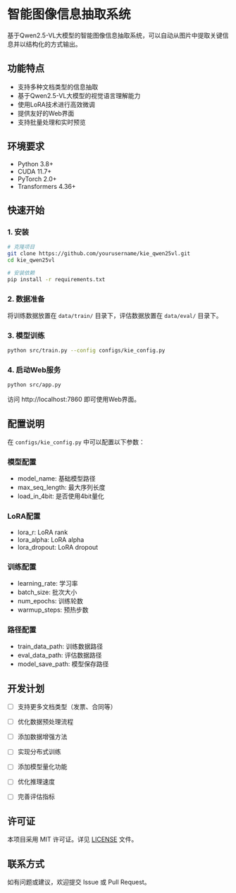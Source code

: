 # 智能图像信息抽取系统

基于Qwen2.5-VL大模型的智能图像信息抽取系统，可以自动从图片中提取关键信息并以结构化的方式输出。

## 功能特点

- 支持多种文档类型的信息抽取
- 基于Qwen2.5-VL大模型的视觉语言理解能力
- 使用LoRA技术进行高效微调
- 提供友好的Web界面
- 支持批量处理和实时预览

## 环境要求

- Python 3.8+
- CUDA 11.7+
- PyTorch 2.0+
- Transformers 4.36+

## 快速开始

### 1. 安装

```bash
# 克隆项目
git clone https://github.com/yourusername/kie_qwen25vl.git
cd kie_qwen25vl

# 安装依赖
pip install -r requirements.txt
```

### 2. 数据准备

将训练数据放置在 `data/train/` 目录下，评估数据放置在 `data/eval/` 目录下。

### 3. 模型训练

```bash
python src/train.py --config configs/kie_config.py
```

### 4. 启动Web服务

```bash
python src/app.py
```

访问 http://localhost:7860 即可使用Web界面。

## 配置说明

在 `configs/kie_config.py` 中可以配置以下参数：

### 模型配置
- model_name: 基础模型路径
- max_seq_length: 最大序列长度
- load_in_4bit: 是否使用4bit量化

### LoRA配置
- lora_r: LoRA rank
- lora_alpha: LoRA alpha
- lora_dropout: LoRA dropout

### 训练配置
- learning_rate: 学习率
- batch_size: 批次大小
- num_epochs: 训练轮数
- warmup_steps: 预热步数

### 路径配置
- train_data_path: 训练数据路径
- eval_data_path: 评估数据路径
- model_save_path: 模型保存路径

## 开发计划

- [ ] 支持更多文档类型（发票、合同等）
- [ ] 优化数据预处理流程
- [ ] 添加数据增强方法
- [ ] 实现分布式训练
- [ ] 添加模型量化功能
- [ ] 优化推理速度
- [ ] 完善评估指标


## 许可证

本项目采用 MIT 许可证。详见 [LICENSE](LICENSE) 文件。

## 联系方式

如有问题或建议，欢迎提交 Issue 或 Pull Request。